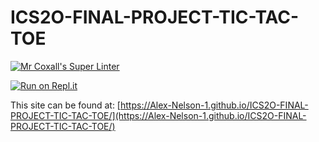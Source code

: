 # ICS2O-FINAL-PROJECT-TIC-TAC-TOE

[![Mr Coxall's Super Linter](https://github.com/Alex-Nelson-1/ICS2O-FINAL-PROJECT-TIC-TAC-TOE/workflows/Mr%20Coxall's%20Super%20Linter/badge.svg)](https://github.com/Alex-Nelson-1/ICS2O-FINAL-PROJECT-TIC-TAC-TOE/actions)

[![Run on Repl.it](https://repl.it/badge/github/Alex-Nelson-1/ICS2O-FINAL-PROJECT-TIC-TAC-TOE)](https://repl.it/github/Alex-Nelson-1/ICS2O-FINAL-PROJECT-TIC-TAC-TOE)

This site can be found at: [https://Alex-Nelson-1.github.io/ICS2O-FINAL-PROJECT-TIC-TAC-TOE/](https://Alex-Nelson-1.github.io/ICS2O-FINAL-PROJECT-TIC-TAC-TOE/)
